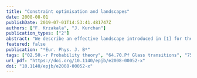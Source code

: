 ```yaml
---
title: "Constraint optimisation and landscapes"
date: 2008-08-01
publishDate: 2019-07-01T14:53:41.481747Z
authors: ["F. Krzakala", "J. Kurchan"]
publication_types: ["2"]
abstract: "We describe an effective landscape introduced in [1] for the analysis of Constraint Satisfaction problems, such as Sphere Packing, K-SAT and Graph Coloring. This geometric construction reexpresses such problems in the more familiar terms of optimisation in rugged energy landscapes. In particular, it allows one to understand the puzzling fact that unsophisticated programs are successful well beyond what was considered to be the `hard’ transition, and suggests an algorithm defining a new, higher, easy-hard frontier."
featured: false
publication: "*Eur. Phys. J. B*"
tags: ["02.50.-r Probability theory", "64.70.Pf Glass transitions", "75.10.Nr Spin-glass and other random models", "81.05.Rm Porous materials; granular materials", "and statistics", "stochastic processes"]
url_pdf: "https://doi.org/10.1140/epjb/e2008-00052-x"
doi: "10.1140/epjb/e2008-00052-x"
---
```


